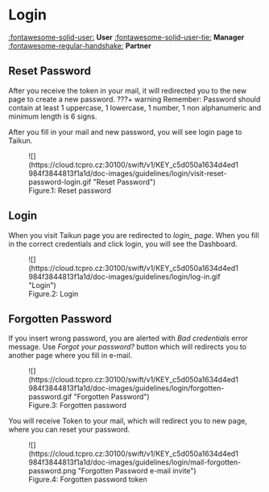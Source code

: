 # **Login**
[:fontawesome-solid-user:](../../user/login) **User**
[:fontawesome-solid-user-tie:](../../manager/login/) **Manager**
[:fontawesome-regular-handshake:](../../partner/login/) **Partner**

## **Reset Password**

After you receive the token in your mail, it will redirected you to the new page to create a new password.
???+ warning
    Remember: Password should contain at least 1 uppercase, 1 lowercase, 1 number, 1 non alphanumeric and minimum length is 6 signs.


After you fill in your mail and new password, you will see login page to Taikun.

<figure markdown>
  ![](https://cloud.tcpro.cz:30100/swift/v1/KEY_c5d050a1634d4ed1984f3844813f1a1d/doc-images/guidelines/login/visit-reset-password-login.gif "Reset Password")
  <figcaption>Figure.1: Reset password</figcaption>
</figure>

## **Login**

When you visit Taikun page you are redirected to *login_ page*. When you fill in the correct credentials and click login, you will see the Dashboard.

<figure markdown>
  ![](https://cloud.tcpro.cz:30100/swift/v1/KEY_c5d050a1634d4ed1984f3844813f1a1d/doc-images/guidelines/login/log-in.gif "Login")
  <figcaption>Figure.2: Login</figcaption>
</figure>

## **Forgotten Password**

If you insert wrong password, you are alerted with *Bad credentials* error message. Use *Forgot your password?* button which will redirects you to another page where you fill in e-mail.

<figure markdown>
  ![](https://cloud.tcpro.cz:30100/swift/v1/KEY_c5d050a1634d4ed1984f3844813f1a1d/doc-images/guidelines/login/forgotten-password.gif "Forgotten Password")
  <figcaption>Figure.3: Forgotten password</figcaption>
</figure>

You will receive Token to your mail, which will redirect you to new page, where you can reset your password.

<figure markdown>
  ![](https://cloud.tcpro.cz:30100/swift/v1/KEY_c5d050a1634d4ed1984f3844813f1a1d/doc-images/guidelines/login/mail-forgotten-password.png "Forgotten Password e-mail invite")
  <figcaption>Figure.4: Forgotten password token</figcaption>
</figure>
